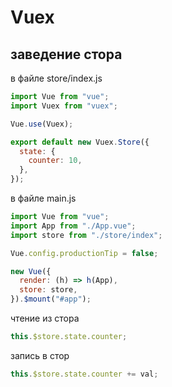 # Vuex

## заведение стора

в файле store/index.js

```javascript
import Vue from "vue";
import Vuex from "vuex";

Vue.use(Vuex);

export default new Vuex.Store({
  state: {
    counter: 10,
  },
});
```

в файле main.js

```javascript
import Vue from "vue";
import App from "./App.vue";
import store from "./store/index";

Vue.config.productionTip = false;

new Vue({
  render: (h) => h(App),
  store: store,
}).$mount("#app");
```

чтение из стора

```javascript
this.$store.state.counter;
```

запись в стор

```javascript
this.$store.state.counter += val;
```
